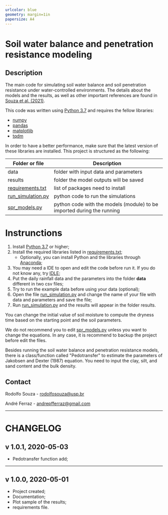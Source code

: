 ```yaml
---
urlcolor: blue
geometry: margin=1in
papersize: A4
---
```


# Soil water balance and penetration resistance modeling


## Description

The main code for simulating soil water balance and soil penetration resistance under water-controlled environments.
The details about the models and the results, as well as other important references are found in [Souza et al. (2021)](https://doi.org/10.1016/j.still.2020.104768).

This code was written using [Python 3.7](https://www.python.org/) and requires the fellow libraries:

- [numpy](https://numpy.org/)
- [pandas](https://pandas.pydata.org/)
- [matplotlib](https://matplotlib.org/)
- [tqdm](https://pypi.org/project/tqdm/)

In order to have a better performance, make sure that the latest version of these libraries are installed.
This project is structured as the following:

|Folder or file                          |Description                                                             |
|----------------------------------------|------------------------------------------------------------------------|
|data                                    | folder with input data and parameters                                  |
|results                                 | folder the model outputs will be saved                                 |
|[requirements.txt](requirements.txt)    | list of packages need to install|
|[run\_simulation.py](run_simulation.py) | python code to run the simulations                                     |
|[spr\_models.py](spr_models.py)         | python code with the models (module) to be imported during the running |


# Instrunctions

1. Install [Python 3.7](https://www.python.org/) or higher;
2. Install the required libraries listed in [requirements.txt](requirements.txt);
    - Optionally, you can install Python and the libraries through [Anaconda](https://www.anaconda.com/products/individual);
3. You may need a IDE to open and edit the code before run it. If you do not know any, try [IDLE](https://www.poftut.com/download-install-and-use-python-idle-editor/);
4. Put the daily rainfall data and the parameters into the folder **data** different in two csv files;
5. Try to run the example data before using your data (optional);
6. Open the file [run_simulation.py](run_simulation.py) and change the name of your file with data and parameters and save the file;
7. Run [run_simulation.py](run_simulation.py) and the results will appear in the folder results.

You can change the initial value of soil moisture to compute the dryness time based on the starting point and the soil parameters.

We do not recommend you to edit [spr_models.py](spr_models.py) unless you want to change the equations.
In any case, it is recommend to backup the project before edit the files.

Besides running the soil water balance and penetration resistance models, there is a class/function called "Pedotransfer" to estimate the parameters of Jakobsen and Dexter (1987) equation.
You need to input the clay, silt, and sand content and the bulk density. 


## Contact

Rodolfo Souza - rodolfosouza@usp.br

André Ferraz - andrepfferraz@gmail.com

---
# CHANGELOG

## v 1.0.1, 2020-05-03
- Pedotransfer function add;


---

## v 1.0.0, 2020-05-01
- Project created;
- Documentation;
- Plot sample of the results;
- requirements file.
